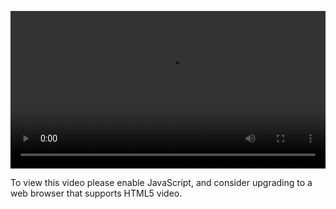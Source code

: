 <video controls="" style="width: 100%; display: block;"><source src="http://o86bpj665.bkt.clouddn.com/happypeter-js-kingdom/11-devtools.mp4" type="video/mp4"><p>To view this video please enable JavaScript, and consider upgrading to a web browser that supports HTML5 video.</p></video>
